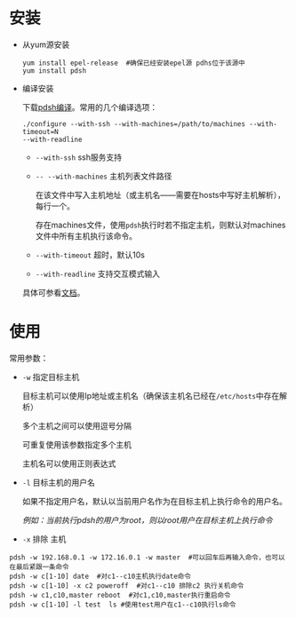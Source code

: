 # 安装

- 从yum源安装

  ```shell
  yum install epel-release  #确保已经安装epel源 pdhs位于该源中
  yum install pdsh
  ```

- 编译安装

  下载[pdsh编译](https://github.com/chaos/pdsh/releases)。常用的几个编译选项：

  ```shell
  ./configure --with-ssh --with-machines=/path/to/machines --with-timeout=N 
  --with-readline
  ```

  - `--with-ssh`  ssh服务支持

  - `-- --with-machines`  主机列表文件路径

    在该文件中写入主机地址（或主机名——需要在hosts中写好主机解析），每行一个。

    存在machines文件，使用`pdsh`执行时若不指定主机，则默认对machines文件中所有主机执行该命令。

  - `--with-timeout`  超时，默认10s

  - `--with-readline`  支持交互模式输入

  具体可参看[文档](https://github.com/chaos/pdsh)。

# 使用

常用参数：

- `-w` 指定目标主机

  目标主机可以使用Ip地址或主机名（确保该主机名已经在`/etc/hosts`中存在解析）

  多个主机之间可以使用逗号分隔

  可重复使用该参数指定多个主机

  主机名可以使用正则表达式

- `-l` 目标主机的用户名

  如果不指定用户名，默认以当前用户名作为在目标主机上执行命令的用户名。

  *例如：当前执行pdsh的用户为root，则以root用户在目标主机上执行命令*

- `-x` 排除 主机

```shell
pdsh -w 192.168.0.1 -w 172.16.0.1 -w master  #可以回车后再输入命令，也可以在最后紧跟一条命令
pdsh -w c[1-10] date  #对c1--c10主机执行date命令
pdsh -w c[1-10] -x c2 poweroff  #对c1--c10 排除c2 执行关机命令
pdsh -w c1,c10,master reboot  #对c1,c10,master执行重启命令
pdsh -w c[1-10] -l test  ls #使用test用户在c1--c10执行ls命令
```